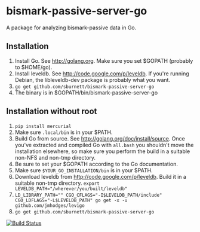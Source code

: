 bismark-passive-server-go
=========================

A package for analyzing bismark-passive data in Go.

Installation
------------

1. Install Go. See http://golang.org. Make sure you set $GOPATH (probably to $HOME/go).
2. Install leveldb. See http://code.google.com/p/leveldb. If you're running Debian, the libleveldb-dev package is probably what you want.
3. `go get github.com/sburnett/bismark-passive-server-go`
4. The binary is in $GOPATH/bin/bismark-passive-server-go

Installation without root
-------------------------

1. `pip install mercurial`
2. Make sure `.local/bin` is in your $PATH.
3. Build Go from source. See http://golang.org/doc/install/source. Once you've extracted and compiled Go with `all.bash` you shouldn't move the installation elsewhere, so make sure you perform the build in a suitable non-NFS and non-tmp directory.
4. Be sure to set your $GOPATH according to the Go documentation.
5. Make sure `$YOUR_GO_INSTALLATION/bin` is in your $PATH.
6. Download leveldb from http://code.google.com/p/leveldb. Build it in a suitable non-tmp directory. `export LEVELDB_PATH="/wherever/you/built/leveldb"`
7. `LD_LIBRARY_PATH="" CGO_CFLAGS="-I$LEVELDB_PATH/include" CGO_LDFLAGS="-L$LEVELDB_PATH" go get -x -u github.com/jmhodges/levigo`
8. `go get github.com/sburnett/bismark-passive-server-go`

[![Build Status](https://travis-ci.org/sburnett/bismark-passive-server-go.png)](https://travis-ci.org/sburnett/bismark-passive-server-go)
